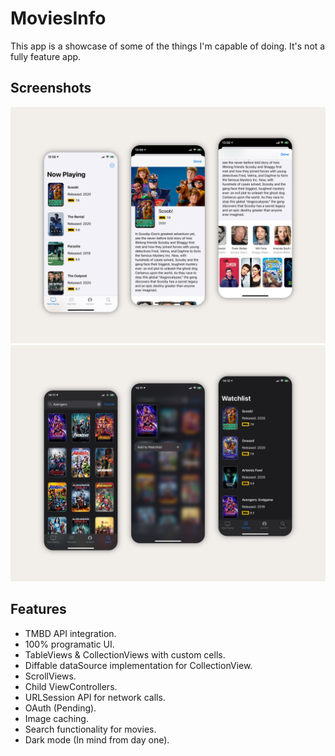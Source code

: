 # MoviesInfo
This app is a showcase of some of the things I'm capable of doing. It's not a fully feature app.

## Screenshots
<p align="center">
  <img src="Docs/1.JPG" />
  <img src="Docs/2.JPG" />
</p>

## Features
* TMBD API integration.
* 100% programatic UI.
* TableViews & CollectionViews with custom cells.
* Diffable dataSource implementation for CollectionView.
* ScrollViews.
* Child ViewControllers.
* URLSession API for network calls.
* OAuth (Pending).
* Image caching.
* Search functionality for movies.
* Dark mode (In mind from day one).
